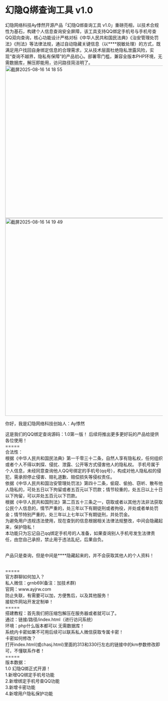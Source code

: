 # 幻隐Q绑查询工具 v1.0
幻隐网络科技Ay悸然开源产品「幻隐Q绑查询工具 v1.0」重磅亮相，以技术合规性为基石，构建个人信息查询安全屏障，该工具支持QQ绑定手机号与手机号查QQ双向查询，核心功能设计严格对标《中华人民共和国民法典》《治安管理处罚法》《刑法》等法律法规，通过自动隐藏关键信息（以****脱敏处理）的方式，既满足用户找回自身绑定信息的合理需求，又从技术层面杜绝隐私泄露风险，实现“查询不越界，隐私有保障”的产品初心。部署零门槛，兼容全版本PHP环境，无需数据库，解压即能用，访问路径简洁明了。
<img width="1349" height="488" alt="截屏2025-08-16 14 18 55" src="https://github.com/user-attachments/assets/afef4818-63bc-47a3-8766-8e2bfeb2b0de" />
<img width="1344" height="633" alt="截屏2025-08-16 14 19 49" src="https://github.com/user-attachments/assets/1f3bdc3d-1cb7-472e-a7b9-4a276436dc45" />

<p>你好，我是幻隐网络科技创始人：Ay悸然</p>
这是我们的QQ绑定查询源码：1.0第一版！
后续将推出更多更好玩的产品给提供各位使用！<br>
=====<br>
合法性：<br>
根据《中华人民共和国民法典》第一千零三十二条，自然人享有隐私权，任何组织或者个人不得以刺探、侵扰、泄露、公开等方式侵害他人的隐私权。
手机号属于个人信息，未经同意查询他人QQ号绑定的手机号(qq号），构成对他人隐私权的侵犯，需承担停止侵害、赔礼道歉、赔偿损失等侵权责任。<br>
依据《中华人民共和国治安管理处罚法》第四十二条，偷窥、偷拍、窃听、散布他人隐私的，可处五日以下拘留或者五百元以下罚款；情节较重的，处五日以上十日以下拘留，可以并处五百元以下罚款。<br>
根据《中华人民共和国刑法》第二百五十三条之一，窃取或者以其他方法非法获取公民个人信息的，情节严重的，处三年以下有期徒刑或者拘役，并处或者单处罚金；情节特别严重的，处三年以上七年以下有期徒刑，并处罚金。<br>
为避免用户违规违法使用，现在查到的信息根据相关法律法规整改，中间会隐藏起来，保护隐私！<br>
本功能只为忘记自己qq绑定手机号的人准备，如果查询别人手机号发生法律责任，由您自己承担，禁止用于违法乱纪，后果自负。<br>
<br>
<p>产品只是查询，但是中间是****隐藏起来的，并不会获取其他人的个人资料！</p><br>
=====<br>
官方群聊如何加入？<br>
私人微信：grnb69(备注：加技术群)<br>
官网：www.ayjrw.com<br>
防止失联，有需要可以加，方便售后，以及其他服务！<br>
接软件网站开发定制单！<br>
=====<br>
搭建教程：首先我们把压缩包解压在服务器或者就可以了。<br>
通过：链接/路径/index.html（进行访问系统）<br>
环境：php什么版本都可以 无需数据库！<br>
系统内卡密如果不可用后续可以联系私人微信获取专属卡密！<br>
卡密如何修改？<br>
打开index.html(或chasj.html)里面的313和330行左右的链接中的km参数修改即可，不懂联系作者！<br>
=====<br>
版本数据：<br>
1.0 幻隐Q绑正式开源！<br>
1.新增QQ绑定手机号功能<br>
2.新增绑定手机号查QQ功能<br>
3.新增卡密功能<br>
4.新增用户隐私保护功能<br>
